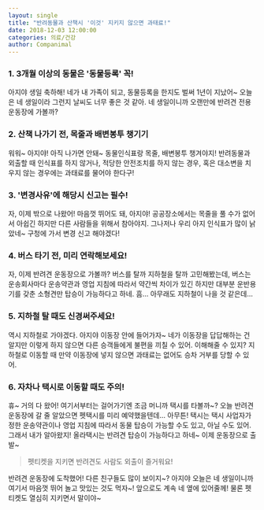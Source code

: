 ```yaml
---
layout: single
title: "반려동물과 산책시 '이것' 지키지 않으면 과태료!"
date: 2018-12-03 12:00:00
categories: 의료/건강
author: Companimal
---
```


### 1. 3개월 이상의 동물은 '동물등록' 꼭!

아지야 생일 축하해! 네가 내 가족이 되고, 동물등록을 한지도 벌써 1년이 지났어~ 오늘은 네 생일이라 그런지 날씨도 너무 좋은 것 같아. 네 생일이니까 오랜만에 반려견 전용 운동장에 가볼까?

### 2. 산책 나가기 전, 목줄과 배변봉투 챙기기

워워~ 아지야! 아직 나가면 안돼~ 동물인식표랑 목줄, 배변봉투 챙겨야지! 반려동물과 외출할 때 인식표를 하지 않거나, 적당한 안전조치를 하지 않는 경우, 혹은 대소변을 치우지 않는 경우에는 과태료를 물어야 한다구!

### 3. '변경사유'에 해당시 신고는 필수!

자, 이제 밖으로 나왔어! 마음껏 뛰어도 돼, 아지야! 공공장소에서는 목줄을 풀 수가 없어서 아쉽긴 하지만 다른 사람들을 위해서 참아야지. 그나저나 우리 아지 인식표가 많이 낡았네~ 구청에 가서 변경 신고 해야겠다!

### 4. 버스 타기 전, 미리 연락해보세요!

자, 이제 반려견 운동장으로 가볼까? 버스를 탈까 지하철을 탈까 고민해봤는데, 버스는 운송회사마다 운송약관과 영업 지침에 따라서 약간씩 차이가 있긴 하지만 대부분 운반용기를 갖춘 소형견만 탑승이 가능하다고 하네. 흠... 아무래도 지하철이 나을 것 같은데...

### 5. 지하철 탈 때도 신경써주세요!

역시 지하철로 가야겠다. 아지야 이동장 안에 들어가자~ 네가 이동장을 답답해하는 건 알지만 이렇게 하지 않으면 다른 승객들에게 불편을 끼칠 수 있어. 이해해줄 수 있지? 지하철로 이동할 때 만약 이동장에 넣지 않으면 과태료는 없어도 승차 거부를 당할 수 있어.

### 6. 자차나 택시로 이동할 때도 주의!

휴~ 거의 다 왔어! 여기서부터는 걸어가기엔 조금 머니까 택시를 타볼까~? 오늘 반려견 운동장에 갈 줄 알았으면 펫택시를 미리 예약했을텐데... 아무튼! 택시는 택시 사업자가 정한 운송약관이나 영업 지침에 따라서 동물 탑승이 가능할 수도 있고, 아닐 수도 있어. 그래서 내가 알아왔지! 올라택시는 반려견 탑승이 가능하다고 하네~ 이제 운동장으로 출발~

> 펫티켓을 지키면 반려견도 사람도 외출이 즐거워요!

반려견 운동장에 도착했어! 다른 친구들도 많이 보이지~? 아지야 오늘은 네 생일이니까 여기서 마음껏 뛰어 놀고 맛있는 것도 먹자~! 앞으로도 계속 네 옆에 있어줄께! 물론 펫티켓도 열심히 지키면서 말이야~
